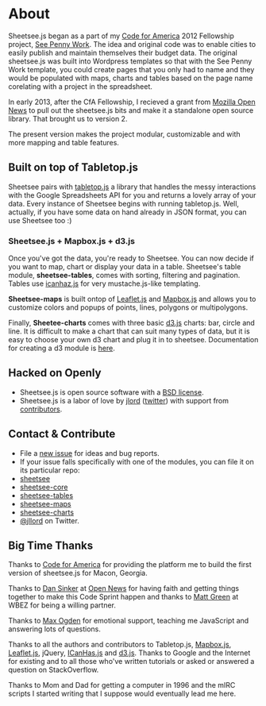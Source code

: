 # About

Sheetsee.js began as a part of my [Code for America](http://www.codeforamerica.org) 2012 Fellowship project, [See Penny Work](http://www.seepennywork.in). The idea and original code was to enable cities to easily publish and maintain themselves their budget data. The original sheetsee.js was built into Wordpress templates so that with the See Penny Work template, you could create pages that you only had to name and they would be populated with maps, charts and tables based on the page name corelating with a project in the spreadsheet.

In early 2013, after the CfA Fellowship, I recieved a grant from [Mozilla Open News](http://opennews.org/) to pull out the sheetsee.js bits and make it a standalone open source library. That brought us to version 2.

The present version makes the project modular, customizable and with more mapping and table features.

## Built on top of Tabletop.js
Sheetsee pairs with [tabletop.js](https://github.com/jsoma/tabletop) a library that handles the messy interactions with the Google Spreadsheets API for you and returns a lovely array of your data. Every instance of Sheetsee begins with running tabletop.js. Well, actually, if you have some data on hand already in JSON format, you can use Sheetsee too :)

### Sheetsee.js + Mapbox.js + d3.js
Once you've got the data, you're ready to Sheetsee. You can now decide if you want to map, chart or display your data in a table. Sheetsee's table module, **sheetsee-tables**, comes with sorting, filtering and pagination. Tables use [icanhaz.js](http://www.icanhazjs.com) for very mustache.js-like templating.

**Sheetsee-maps** is built ontop of [Leaflet.js](http://leafletjs.com/) and [Mapbox.js](https://www.mapbox.com/mapbox.js/) and allows you to customize colors and popups of points, lines, polygons or multipolygons.

Finally, **Sheetee-charts** comes with three basic [d3.js](http://d3js.org) charts: bar, circle and line. It is difficult to make a chart that can suit many types of data, but it is easy to choose your own d3 chart and plug it in to sheetsee. Documentation for creating a d3 module is [here](docs/custom-chart.md).

## Hacked on Openly
- Sheetsee.js is open source software with a [BSD license](docs/license.md).
- Sheetsee.js is a labor of love by [jlord](http://www.github.com/jlord) ([twitter](http://www.twitter.com/jllord)) with support from [contributors](https://github.com/jlord/sheetsee.js/graphs/contributors).

## Contact & Contribute
- File a [new issue](https://github.com/jlord/sheetsee.js/issues/new) for ideas and bug reports.
- If your issue falls specifically with one of the modules, you can file it on its particular repo:
 - [sheetsee](http://www.github.com/jlord/sheetsee/issues/new)
 - [sheetsee-core](http://www.github.com/jlord/sheetsee-core/issues/new)
 - [sheetsee-tables](http://www.github.com/jlord/sheetsee-tables/issues/new)
 - [sheetsee-maps](http://www.github.com/jlord/sheetsee-maps/issues/new)
 - [sheetsee-charts](http://www.github.com/jlord/sheetsee-charts/issues/new)
- [@jllord](http://www.twitter.com/jllord) on Twitter.

## Big Time Thanks

Thanks to [Code for America](http://www.codeforamerica.org) for providing the platform me to build the first version of sheetsee.js for Macon, Georgia.

Thanks to [Dan Sinker](http://www.twitter.com/dansinker) at [Open News](http://www.mozillaopennews.org/) for having faith and getting things together to make this Code Sprint happen and thanks to [Matt Green](https://twitter.com/whatsnewmedia) at WBEZ for being a willing partner.

Thanks to [Max Ogden](http://www.twitter.com/maxogden) for emotional support, teaching me JavaScript and answering lots of questions.

Thanks to all the authors and contributors to Tabletop.js, [Mapbox.js](https://www.mapbox.com/mapbox.js/), [Leaflet.js](http://leafletjs.com/), jQuery, [ICanHas.js](http://icanhazjs.com/) and [d3.js](http://d3js.org). Thanks to Google and the Internet for existing and to all those who've written tutorials or asked or answered a question on StackOverflow.

Thanks to Mom and Dad for getting a computer in 1996 and the mIRC scripts I started writing that I suppose would eventually lead me here.
